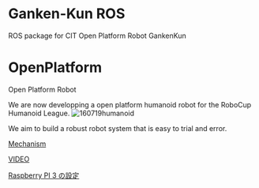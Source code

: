# Ganken-Kun ROS
ROS package for CIT Open Platform Robot GankenKun

# OpenPlatform
Open Platform Robot

We are now developping a open platform humanoid robot for the RoboCup Humanoid League.
![160719humanoid](https://cloud.githubusercontent.com/assets/5755200/21309465/d8eb3914-c621-11e6-90f8-3ce555e189f6.jpg)

We aim to build a robust robot system that is easy to trial and error.

[Mechanism](https://github.com/citbrains/OpenPlatform/tree/mechanism)

[VIDEO](https://www.youtube.com/watch?v=7Jgm58YSsWw)

[Raspberry PI 3 の設定](https://github.com/citbrains/OpenPlatform/wiki/Raspberry-PI-3-%E3%81%AE%E8%A8%AD%E5%AE%9A)
